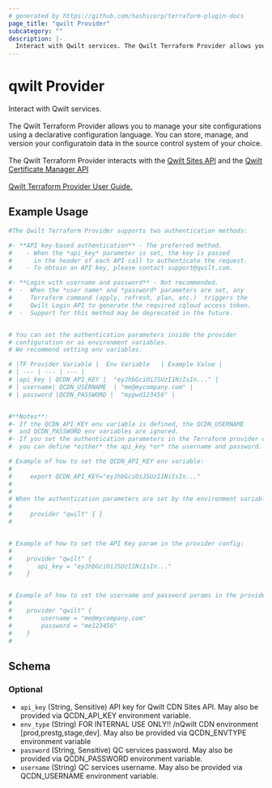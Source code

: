 ```yaml
---
# generated by https://github.com/hashicorp/terraform-plugin-docs
page_title: "qwilt Provider"
subcategory: ""
description: |-
  Interact with Qwilt services. The Qwilt Terraform Provider allows you to manage your site configurations using a declarative configuration language. You can store, manage, and version your configuratoin data in the source control system of your choice. The Qwilt Terraform Provider interacts with the Qwilt Sites API https://api-docs.qwilt.cqloud.com/docs/CDN%20APIs/Sites%20API/sites-api-reference and the Qwilt Certificate Manager API https://api-docs.qwilt.cqloud.com/docs/CDN%20APIs/Certificate%20Manager%20API/certificate-manager-api-reference-v1 Qwilt Terraform Provider User Guide. https://docs.qwilt.com/docs/terraform-user-guide
---
```


# qwilt Provider

Interact with Qwilt services. <br><br>The Qwilt Terraform Provider allows you to manage your site configurations using a declarative configuration language. You can store, manage, and version your configuratoin data in the source control system of your choice. <br><br>The Qwilt Terraform Provider interacts with the [Qwilt Sites API](https://api-docs.qwilt.cqloud.com/docs/CDN%20APIs/Sites%20API/sites-api-reference) and the [Qwilt Certificate Manager API](https://api-docs.qwilt.cqloud.com/docs/CDN%20APIs/Certificate%20Manager%20API/certificate-manager-api-reference-v1) <br><br>[Qwilt Terraform Provider User Guide.](https://docs.qwilt.com/docs/terraform-user-guide)

## Example Usage

```terraform
#The Qwilt Terraform Provider supports two authentication methods:

#- **API key-based authentication** - The preferred method.
#    - When the *api_key* parameter is set, the key is passed 
#      in the header of each API call to authenticate the request. 
#    - To obtain an API key, please contact support@qwilt.com. 

#- **Login with username and password** - Not recommended. 
#  -  When the *user name* and *password* parameters are set, any 
#     Terraform command (apply, refresh, plan, etc.)  triggers the
#     Qwilt Login API to generate the required cqloud access token. 
#  -  Support for this method may be deprecated in the future.


# You can set the authentication parameters inside the provider 
# configuration or as environment variables. 
# We recommend setting env variables.

# |TF Provider Variable |  Env Variable   | Example Value |
# | --- | --- | --- |
# |api_key | QCDN_API_KEY |  "eyJhbGciOiJSUzI1NiIsIn..." |
# | username| QCDN_USERNAME  | "me@mycompany.com" |
# | password |QCDN_PASSWORD |  "mypwd123456" |


#**Notes**:
#- If the QCDN_API_KEY env variable is defined, the QCDN_USERNAME 
#  and QCDN_PASSWORD env variables are ignored. 
#- If you set the authentication parameters in the Terraform provider configuration,
#  you can define *either* the api_key *or* the username and password. 

# Example of how to set the QCDN_API_KEY env variable:
#
#     export QCDN_API_KEY="eyJhbGciOiJSUzI1NiIsIn..."
#
#
# When the authentication parameters are set by the environment variables, the provider config looks like this:
#  
#     provider "qwilt" { }
#  


# Example of how to set the API Key param in the provider config:
#
#    provider "qwilt" {
#       api_key = "eyJhbGciOiJSUzI1NiIsIn..."
#    }


# Example of how to set the username and password params in the provider config:
#  
#    provider "qwilt" {
#        username = "me@mycompany.com"
#        password = "me123456"
#    }
#
```

<!-- schema generated by tfplugindocs -->
## Schema

### Optional

- `api_key` (String, Sensitive) API key for Qwilt CDN Sites API. May also be provided via QCDN_API_KEY environment variable.
- `env_type` (String) FOR INTERNAL USE ONLY!! /nQwilt CDN environment [prod,prestg,stage,dev]. May also be provided via QCDN_ENVTYPE environment variable
- `password` (String, Sensitive) QC services password. May also be provided via QCDN_PASSWORD environment variable.
- `username` (String) QC services username.  May also be provided via QCDN_USERNAME environment variable.
